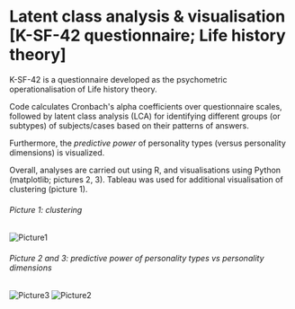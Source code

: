 # Latent class analysis & visualisation [K-SF-42 questionnaire; Life history theory]

K-SF-42 is a questionnaire developed as the psychometric operationalisation of Life history theory.

Code calculates Cronbach's alpha coefficients over questionnaire scales, followed by latent class analysis (LCA) for identifying different groups (or subtypes) of subjects/cases based on their patterns of answers. 

Furthermore, the *predictive power* of personality types (versus personality dimensions) is visualized. 

Overall, analyses are carried out using R, and visualisations using Python (matplotlib; pictures 2, 3).  Tableau was used for additional visualisation of clustering (picture 1).

###### Picture 1: clustering
![Picture1](https://i.postimg.cc/3RfmX962/Picture1.png)

###### Picture 2 and 3: predictive power of personality types vs personality dimensions
![Picture3](https://i.postimg.cc/0NfpQ90W/Picture3.png)
![Picture2](https://i.postimg.cc/vBZ5xCPQ/Picture2.png)

